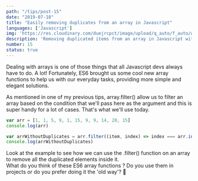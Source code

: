 ```yaml
---
path: "/tips/post-15"
date: "2019-07-18"
title: "Easily removing duplicates from an array in Javascript"
languages: ['Javascript']
img: 'https://res.cloudinary.com/duejrcpct/image/upload/q_auto/f_auto/w_1000/v1586628406/tips/15-1_bpsikh.jpg'
description: 'Removing duplicated items from an array in Javascript with ease'
number: 15
status: true
---
```


Dealing with arrays is one of those things that all Javascript devs always have to do. A lot! Fortunately, ES6 brought us some cool new array functions to help us with our everyday tasks, providing more simple and elegant solutions.

As mentioned in one of my previous tips, array.filter() allow us to filter an array based on the condition that we'll pass here as the argument and this is super handy for a lot of cases. That's what we'll use today.

 ```javascript
var arr = [1, 1, 5, 9, 1, 15, 9, 9, 14, 20, 15]
console.log(arr)

var arrWithoutDuplicates = arr.filter((item, index) => index === arr.indexOf(item))
console.log(arrWithoutDuplicates)
 ```

Look at the example to see how we can use the .filter() function on an array to remove all the duplicated elements inside it.  
What do you think of these ES6 array functions ? Do you use them in projects or do you prefer doing it the 'old way'? 🤔